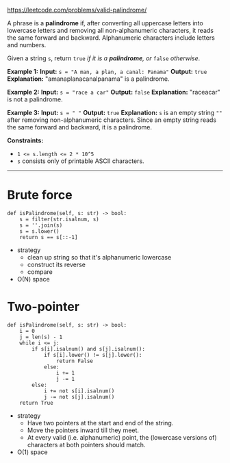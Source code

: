 https://leetcode.com/problems/valid-palindrome/

A phrase is a **palindrome** if, after converting all uppercase letters into lowercase letters and removing all non-alphanumeric characters, it reads the same forward and backward. Alphanumeric characters include letters and numbers.

Given a string `s`, return `true` _if it is a **palindrome**, or_ `false` _otherwise_.



**Example 1:**
**Input:** `s = "A man, a plan, a canal: Panama"`
**Output:** `true`
**Explanation:** "amanaplanacanalpanama" is a palindrome.

**Example 2:**
**Input:** `s = "race a car"`
**Output:** `false`
**Explanation:** "raceacar" is not a palindrome.

**Example 3:**
**Input:** `s = " "`
**Output:** `true`
**Explanation:** `s` is an empty string `""` after removing non-alphanumeric characters.
Since an empty string reads the same forward and backward, it is a palindrome.



**Constraints:**
- `1 <= s.length <= 2 * 10^5`
- `s` consists only of printable ASCII characters.



---



# Brute force
```
def isPalindrome(self, s: str) -> bool:
    s = filter(str.isalnum, s)
    s = ''.join(s)
    s = s.lower()
    return s == s[::-1]
```


- strategy
	- clean up string so that it's alphanumeric lowercase
	- construct its reverse
	- compare
- O(N) space

# Two-pointer
```
def isPalindrome(self, s: str) -> bool:
    i = 0
    j = len(s) - 1
    while i <= j:
        if s[i].isalnum() and s[j].isalnum():
            if s[i].lower() != s[j].lower():
                return False
            else:
                i += 1
                j -= 1
        else:
            i += not s[i].isalnum()
            j -= not s[j].isalnum()
    return True
```

- strategy
	- Have two pointers at the start and end of the string.
	- Move the pointers inward till they meet.
	- At every valid (i.e. alphanumeric) point, the (lowercase versions of) characters at both pointers should match.
- O(1) space